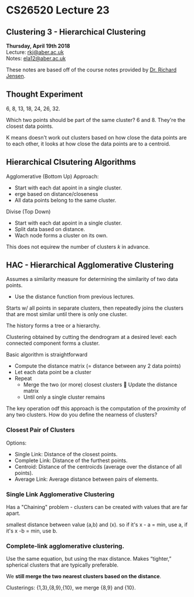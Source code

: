 # CS26520 Lecture 23
## Clustering 3 - Hierarchical Clustering
__Thursday, April 19th 2018__  
Lecture: rkj@aber.ac.uk   
Notes: ela12@aber.ac.uk  

These notes are based off of the course notes provided by [Dr. Richard Jensen](https://www.aber.ac.uk/en/cs/staff-list/staff_profiles/?staff_id=rkj).

## Thought Experiment 

6, 8, 13, 18, 24, 26, 32. 

Which two points should be part of the same cluster? 6 and 8. They're the closest data points. 

K means doesn't work out clusters based on how close the data points are to each other, it looks at how close the data points are to a centroid. 

## Hierarchical Clsutering Algorithms 

Agglomerative (Bottom Up) Approach: 

- Start with each dat apoint in a single cluster.
- erge based on distance/closeness
- All data points belong to the same cluster.

Divise (Top Down)

- Start with each dat apoint in a single cluster.
- Split data based on distance.
- Wach node forms a cluster on its own. 

This does not equirew the number of clusters $k$ in advance. 

## HAC - Hierarchical Agglomerative Clustering 

Assumes a similarity measure for determining the similarity of two data points. 

- Use the distance function from previous lectures. 

Starts w/ all points in separate clusters, then repeatedly joins the clusters that are most similar until there is only one cluster. 

The history forms a tree or a hierarchy. 


Clustering obtained by cutting the dendrogram at a desired level: each connected component forms a cluster.

Basic algorithm is straightforward
- Compute the distance matrix (= distance between any 2 data points)
- Let each data point be a cluster
-  Repeat
    - Merge the two (or more) closest clusters  Update the distance matrix
    - Until only a single cluster remains

The key operation odf this approach is the computation of the proximity of any two clusters. 
How do you define the nearness of clusters? 

### Closest Pair of Clusters 

Options: 
- Single Link: Distance of the closest points.
- Complete Link: Distance of the furthest points.
- Centroid: Distance of the centroicds (average over the distance of all points).
- Average Link: Average distance between pairs of elements. 

### Single Link Agglomerative Clustering 

Has a "Chaining" problem - clusters can be created with values that are far apart. 

smallest distance between value (a,b) and (x). so if it's x - a = min, use a, if it's x -b = min, use b. 

### Complete-link agglomerative clustering. 
Use the same equation, but using the max distance. Makes “tighter,” spherical clusters that are typically preferable. 

We **still merge the two nearest clusters based on the distance**.

Clusterings: {1,3},{8,9},{10}, we merge {8,9} and {10}.

